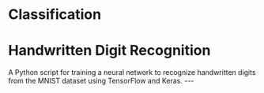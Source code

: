 # Classification
# Handwritten Digit Recognition 
A Python script for training a neural network to recognize handwritten digits from the MNIST dataset using TensorFlow and Keras.  --- 
